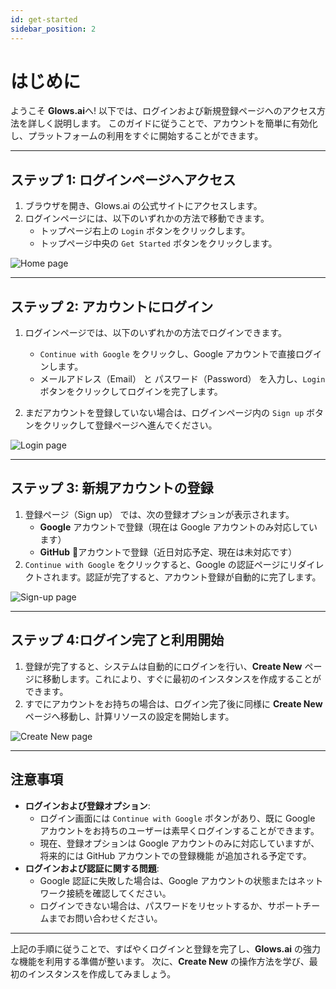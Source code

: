 ```yaml
---
id: get-started
sidebar_position: 2
---
```


# はじめに

ようこそ **Glows.ai**へ!
以下では、ログインおよび新規登録ページへのアクセス方法を詳しく説明します。
このガイドに従うことで、アカウントを簡単に有効化し、プラットフォームの利用をすぐに開始することができます。

---

## **ステップ 1: ログインページへアクセス**

1. ブラウザを開き、Glows.ai の公式サイトにアクセスします。
2. ログインページには、以下のいずれかの方法で移動できます。
   - トップページ右上の `Login` ボタンをクリックします。
   - トップページ中央の `Get Started` ボタンをクリックします。

![Home page](../../../../../docs/docs-images/p02/01.Home%20page.jpg)

---

## **ステップ 2: アカウントにログイン**

1. ログインページでは、以下のいずれかの方法でログインできます。

   - `Continue with Google` をクリックし、Google アカウントで直接ログインします。
   - メールアドレス（Email） と パスワード（Password） を入力し、`Login` ボタンをクリックしてログインを完了します。

2. まだアカウントを登録していない場合は、ログインページ内の `Sign up` ボタンをクリックして登録ページへ進んでください。
   
![Login page](../../../../../docs/docs-images/p02/02.Login%20page.jpg)

---

## **ステップ 3: 新規アカウントの登録**

1. 登録ページ（Sign up） では、次の登録オプションが表示されます。
   - **Google** アカウントで登録（現在は Google アカウントのみ対応しています）
   - **GitHub** アカウントで登録（近日対応予定、現在は未対応です）
2. `Continue with Google` をクリックすると、Google の認証ページにリダイレクトされます。認証が完了すると、アカウント登録が自動的に完了します。

![Sign-up page](../../../../../docs/docs-images/p02/03.Sign%20up%20page.jpg)

---

## **ステップ 4:ログイン完了と利用開始**

1. 登録が完了すると、システムは自動的にログインを行い、**Create New** ページに移動します。これにより、すぐに最初のインスタンスを作成することができます。
2. すでにアカウントをお持ちの場合は、ログイン完了後に同様に **Create New** ページへ移動し、計算リソースの設定を開始します。

![Create New page](../../../../../docs/docs-images/p02/04.Create%20new%20page.jpg)

---

## **注意事項**

- **ログインおよび登録オプション**:
  - ログイン画面には `Continue with Google` ボタンがあり、既に Google アカウントをお持ちのユーザーは素早くログインすることができます。
  - 現在、登録オプションは Google アカウントのみに対応していますが、将来的には GitHub アカウントでの登録機能 が追加される予定です。
- **ログインおよび認証に関する問題**:
  - Google 認証に失敗した場合は、Google アカウントの状態またはネットワーク接続を確認してください。
  - ログインできない場合は、パスワードをリセットするか、サポートチームまでお問い合わせください。

---
上記の手順に従うことで、すばやくログインと登録を完了し、**Glows.ai** の強力な機能を利用する準備が整います。
 次に、**Create New** の操作方法を学び、最初のインスタンスを作成してみましょう。
